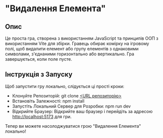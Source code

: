 # "Видалення Елемента"

## Опис

Це проста гра, створена з використанням JavaScript та принципів ООП з використанням Vite для збірки. Гравець обирає комірку на ігровому полі, щоб видалити елемент або групу елементів з однаковими символами, з'єднаними горизонтально або вертикально. Гра завершується, коли поле пусте.

## Інструкція з Запуску

Щоб запустити гру локально, слідується ці прості кроки:

- Клонуйте Репозиторій: git clone [<URL репозиторію>](https://github.com/VitalikN/game.git)
- Встановіть Залежності: npm install
- Запустіть Локальний Сервер для Розробки: npm run dev
- Відкрийте Браузер:
  Відкрийте ваш браузер і перейдіть за адресою [http://localhost:5173](http://localhost:5173/) для гри.

Тепер ви можете насолоджуватися грою "Видалення Елемента" локально!
